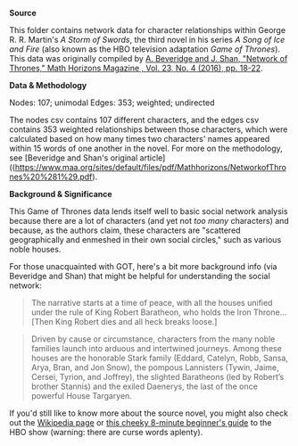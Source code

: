 **Source**

This folder contains network data for character relationships within George R. R. Martin's  *A Storm of Swords*, the third novel in his series *A Song of Ice and Fire* (also known as the HBO television adaptation *Game of Thrones*). This data was originally compiled by [A. Beveridge and J. Shan, "Network of Thrones," Math Horizons Magazine , Vol. 23, No. 4 (2016), pp. 18-22](https://www.maa.org/sites/default/files/pdf/Mathhorizons/NetworkofThrones%20%281%29.pdf).

**Data & Methodology**

Nodes: 107; unimodal
Edges: 353; weighted; undirected

The nodes csv contains 107 different characters, and the edges csv contains 353 weighted relationships between those characters, which were calculated based on how many times two characters' names appeared within 15 words of one another in the novel. For more on the methodology, see [Beveridge and Shan's original article]((https://www.maa.org/sites/default/files/pdf/Mathhorizons/NetworkofThrones%20%281%29.pdf).

**Background & Significance**

This Game of Thrones data lends itself well to basic social network analysis because there are a lot of characters (and yet not *too many* characters) and because, as the authors claim, these characters are "scattered geographically and enmeshed in their own social circles," such as various noble houses.

For those unacquainted with GOT, here's a bit more background info (via Beveridge and Shan) that might be helpful for understanding the social network:

>The narrative starts at a time of peace, with all the houses unified under the rule of King Robert Baratheon, who holds the Iron Throne...[Then King Robert dies and all heck breaks loose.]

>Driven by cause or circumstance, characters from the many noble families launch into arduous and intertwined journeys. Among these houses are the honorable Stark family (Eddard, Catelyn, Robb, Sansa, Arya, Bran, and Jon Snow), the pompous Lannisters (Tywin, Jaime, Cersei, Tyrion, and Joffrey), the slighted Baratheons (led by Robert’s brother Stannis) and the exiled Daenerys, the last of the once powerful House Targaryen.

If you'd still like to know more about the source novel, you might also check out the [Wikipedia page](https://en.wikipedia.org/wiki/A_Storm_of_Swords) or [this cheeky 8-minute beginner's guide](https://www.youtube.com/watch?v=6N4gEJ_ED98) to the HBO show (warning: there are curse words aplenty).